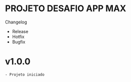 # PROJETO DESAFIO APP MAX

Changelog
  - Release
  - Hotfix
  - Bugfix

# v1.0.0
    - Projeto iniciado